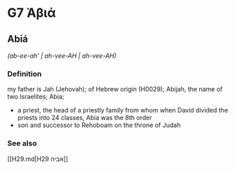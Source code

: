 # G7 Ἀβιά

## Abiá

_(ab-ee-ah' | ah-vee-AH | ah-vee-AH)_

### Definition

my father is Jah (Jehovah); of Hebrew origin (H0029); Abijah, the name of two Israelites; Abia; 

- a priest, the head of a priestly family from whom when David divided the priests into 24 classes, Abia was the 8th order
- son and successor to Rehoboam on the throne of Judah

### See also

[[H29.md|H29 אביה]]
